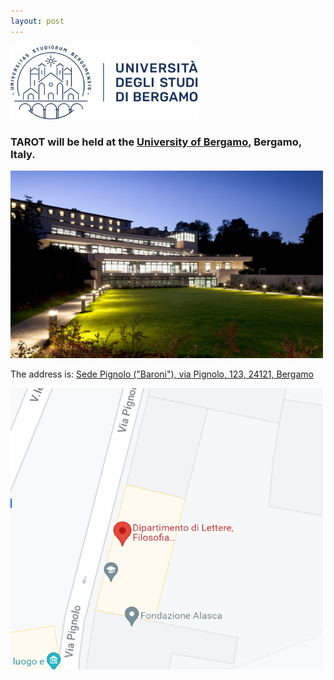 ```yaml
---
layout: post
---
```

<img src="/assets/images/logounibg.png" alt="TAROT2024 location" style="width:300px; height:118px" />

### TAROT will be held at the [University of Bergamo](https://www.unibg.it/), Bergamo, Italy.
<img src="/assets/images/pignolo.jpg" alt="TAROT2024 location" style="width:500px; height:300px"/>

The address is:
[Sede Pignolo ("Baroni"), via Pignolo, 123, 24121, Bergamo](https://maps.app.goo.gl/g1jx2Bd1swVrxPjz8)

<a href="[https://maps.app.goo.gl/g1jx2Bd1swVrxPjz8](https://maps.app.goo.gl/g1jx2Bd1swVrxPjz8)"><img src="/assets/images/Map.png" alt="TAROT2024 location" style="width:500px; height:450px"/>
